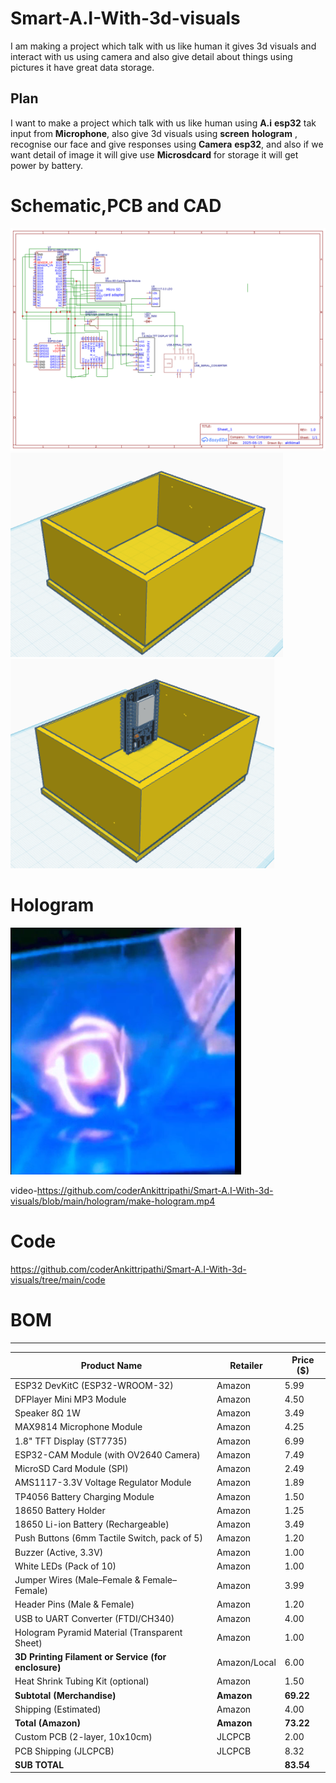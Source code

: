 # Smart-A.I-With-3d-visuals
I am making a project which talk with us like human it gives 3d visuals and interact with us using camera and also give detail about things using pictures it have great data storage.

## Plan

I want to make a project which talk with us like human using **A.i** **esp32** tak input from **Microphone**, also give 3d visuals using **screen** **hologram** ,  recognise our face and give responses using **Camera** **esp32**, and also if we want detail of image it will give use **Microsdcard** for storage it will get power by battery.

# Schematic,PCB and CAD
![image](https://github.com/coderAnkittripathi/Smart-A.I-With-3d-visuals/blob/main/pcb/schematic.png)
![image](https://github.com/coderAnkittripathi/Smart-A.I-With-3d-visuals/blob/main/cad/box2.png)
![image](https://github.com/coderAnkittripathi/Smart-A.I-With-3d-visuals/blob/main/cad/box3.png)

# Hologram
![image](https://github.com/coderAnkittripathi/Smart-A.I-With-3d-visuals/blob/main/hologram/hologram.png)

video-https://github.com/coderAnkittripathi/Smart-A.I-With-3d-visuals/blob/main/hologram/make-hologram.mp4


# Code
https://github.com/coderAnkittripathi/Smart-A.I-With-3d-visuals/tree/main/code

# BOM 
---
| Product Name                                        | Retailer     | Price (\$) |
| --------------------------------------------------- | ------------ | ---------- |
| ESP32 DevKitC (ESP32-WROOM-32)                      | Amazon       | 5.99       |
| DFPlayer Mini MP3 Module                            | Amazon       | 4.50       |
| Speaker 8Ω 1W                                       | Amazon       | 3.49       |
| MAX9814 Microphone Module                           | Amazon       | 4.25       |
| 1.8" TFT Display (ST7735)                           | Amazon       | 6.99       |
| ESP32-CAM Module (with OV2640 Camera)               | Amazon       | 7.49       |
| MicroSD Card Module (SPI)                           | Amazon       | 2.49       |
| AMS1117-3.3V Voltage Regulator Module               | Amazon       | 1.89       |
| TP4056 Battery Charging Module                      | Amazon       | 1.50       |
| 18650 Battery Holder                                | Amazon       | 1.25       |
| 18650 Li-ion Battery (Rechargeable)                 | Amazon       | 3.49       |
| Push Buttons (6mm Tactile Switch, pack of 5)        | Amazon       | 1.20       |
| Buzzer (Active, 3.3V)                               | Amazon       | 1.00       |
| White LEDs (Pack of 10)                             | Amazon       | 1.00       |
| Jumper Wires (Male–Female & Female–Female)          | Amazon       | 3.99       |
| Header Pins (Male & Female)                         | Amazon       | 1.20       |
| USB to UART Converter (FTDI/CH340)                  | Amazon       | 4.00       |
| Hologram Pyramid Material (Transparent Sheet)       | Amazon       | 1.00       |
| **3D Printing Filament or Service (for enclosure)** | Amazon/Local | 6.00       |
| Heat Shrink Tubing Kit (optional)                   | Amazon       | 1.50       |
| **Subtotal (Merchandise)**                          | **Amazon**   | **69.22**  |
| Shipping (Estimated)                                | Amazon       | 4.00       |
| **Total (Amazon)**                                  | **Amazon**   | **73.22**  |
| Custom PCB (2-layer, 10x10cm)                       | JLCPCB       | 2.00       |
| PCB Shipping (JLCPCB)                               | JLCPCB       | 8.32       |
| **SUB TOTAL**                                       |              | **83.54**  |

